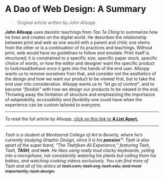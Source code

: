 # A **Dao** of **Web** **Design**: A Summary
>Original article written by *John Allsopp*

**John Allsopp** uses daoistic teachings from *Tao Te Ching* to summarize how he lives and creates on the digital world. He describes the relationship between print and web as one would with a parent and child; one stems from the other or is a continuation of its practices and teachings. 
Without print, web would have no guidelines to follow and emulate. Print itself is structured; it is constrained to a specific size, specific paper stock, specific choice of words, or how the editor and designer want the specific product to look/read/behave once it gets into the hands of the end user. 
Allsopp wants us to remove ourselves from that, and consider not the aesthetics of the design and how we want our product to be viewed first, but to take the end user into consideration. Allsopp wants us to *“let go of control”*, and to become *“flexible”* with how we design our products to be viewed in the end. 
Throwing away the limitation of structure and emphasizing the importance of *adaptability, accessibility and flexibility* one could have when the experience can be custom tailored to everyone.

---


To read the full article by Allsopp, [click on this link to **A List Apart**.](https://alistapart.com/article/dao/)


---


###### Tash is a student at Montserrat College of Art in Beverly, where he’s currently studying Graphic Design, since it is his **passion™**. Tash is also apart of the super band, *“The Tashfeen Ali Experience,*” featuring Tash, *Tash*, **TASH**, and ~~tash~~. He likes using really loud clacky keyboards, yelling into a microphone, not consistently watering his plants but calling them his babies, and watching cooking videos exclusively. You can find more of Tash and all of his antics at ~~tash.com, tash.org, tash.edu, and most importantly, tash.design.~~



